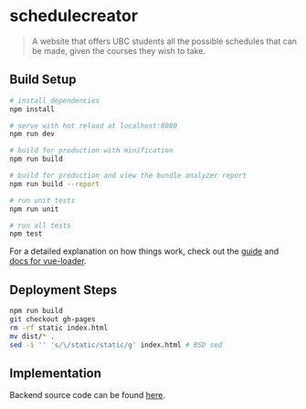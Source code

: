 # schedulecreator

> A website that offers UBC students all the possible schedules that can be made, given the courses they wish to take.

## Build Setup

``` bash
# install dependencies
npm install

# serve with hot reload at localhost:8080
npm run dev

# build for production with minification
npm run build

# build for production and view the bundle analyzer report
npm run build --report

# run unit tests
npm run unit

# run all tests
npm test
```

For a detailed explanation on how things work, check out the [guide](http://vuejs-templates.github.io/webpack/) and [docs for vue-loader](http://vuejs.github.io/vue-loader).

## Deployment Steps
```bash
npm run build
git checkout gh-pages
rm -rf static index.html
mv dist/* .
sed -i '' 's/\/static/static/g' index.html # BSD sed
```

## Implementation
Backend source code can be found [here](https://github.com/nickwu241/schedulecreator-backend).

